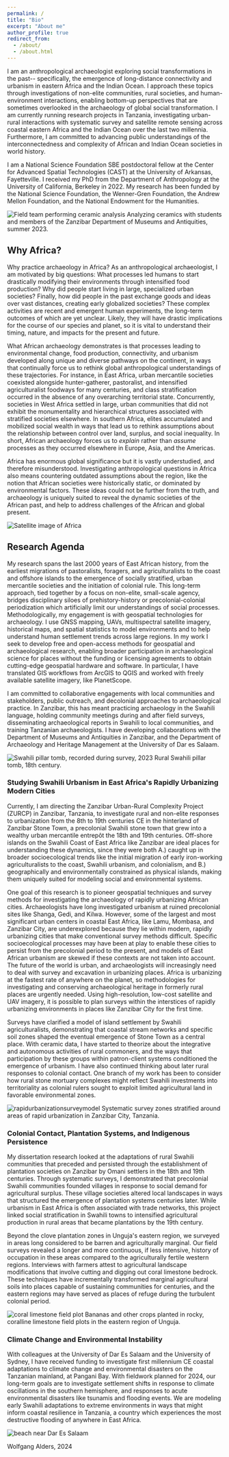 ```yaml
---
permalink: /
title: "Bio"
excerpt: "About me"
author_profile: true
redirect_from: 
  - /about/
  - /about.html
---
```


I am an anthropological archaeologist exploring social transformations in the past-- specifically, the emergence of long-distance connectivity and urbanism in eastern Africa and the Indian Ocean. I approach these topics through investigations of non-elite communities, rural societies, and human-environment interactions, enabling bottom-up perspectives that are sometimes overlooked in the archaeology of global social transformation. I am currently running research projects in Tanzania, investigating urban-rural interactions with systematic survey and satellite remote sensing across coastal eastern Africa and the Indian Ocean over the last two millennia. Furthermore, I am committed to advancing public understandings of the interconnectedness and complexity of African and Indian Ocean societies in world history.

I am a National Science Foundation SBE postdoctoral fellow at the Center for Advanced Spatial Technologies (CAST) at the University of Arkansas, Fayetteville. I received my PhD from the Department of Anthropology at the University of California, Berkeley in 2022. My research has been funded by the National Science Foundation, the Wenner-Gren Foundation, the Andrew Mellon Foundation, and the National Endowment for the Humanities.

![Field team performing ceramic analysis](DSC_7859.JPG)
Analyzing ceramics with students and members of the Zanzibar Department of Museums and Antiquities, summer 2023.

## Why Africa?
Why practice archaeology in Africa? As an anthropological archaeologist, I am motivated by big questions: What processes led humans to start drastically modifying their environments through intensified food production? Why did people start living in large, specialized urban societies? Finally, how did people in the past exchange goods and ideas over vast distances, creating early globalized societies? These complex activities are recent and emergent human experiments, the long-term outcomes of which are yet unclear. Likely, they will have drastic implications for the course of our species and planet, so it is vital to understand their timing, nature, and impacts for the present and future.

What African archaeology demonstrates is that processes leading to environmental change, food production, connectivity, and urbanism developed along unique and diverse pathways on the continent, in ways that continually force us to rethink global anthropological understandings of these trajectories. For instance, in East Africa, urban mercantile societies coexisted alongside hunter-gatherer, pastoralist, and intensified agriculturalist foodways for many centuries, and class stratification occurred in the absence of any overarching territorial state. Concurrently, societies in West Africa settled in large, urban communities that did not exhibit the monumentality and hierarchical structures associated with stratified societies elsewhere. In southern Africa, elites accumulated and mobilized social wealth in ways that lead us to rethink assumptions about the relationship between control over land, surplus, and social inequality. In short, African archaeology forces us to *explain* rather than *assume* processes as they occurred elsewhere in Europe, Asia, and the Americas.

Africa has enormous global significance but it is vastly understudied, and therefore misunderstood. Investigating anthropological questions in Africa also means countering outdated assumptions about the region, like the notion that African societies were historically static, or dominated by environmental factors. These ideas could not be further from the truth, and archaeology is uniquely suited to reveal the dynamic societies of the African past, and help to address challenges of the African and global present.

![Satellite image of Africa](africa.jpg)

## Research Agenda 
My research spans the last 2000 years of East African history, from the earliest migrations of pastoralists, foragers, and agriculturalists to the coast and offshore islands to the emergence of socially stratified, urban mercantile societies and the initiation of colonial rule. This long-term approach, tied together by a focus on non-elite, small-scale agency, bridges disciplinary siloes of prehistory-history or precolonial-colonial periodization which artificially limit our understandings of social processes. Methodologically, my engagement is with geospatial technologies for archaeology. I use GNSS mapping, UAVs, multispectral satellite imagery, historical maps, and spatial statistics to model environments and to help understand human settlement trends across large regions. In my work I seek to develop free and open-access methods for geospatial and archaeological research, enabling broader participation in archaeological science for places without the funding or licensing agreements to obtain cutting-edge geospatial hardware and software. In particular, I have translated GIS workflows from ArcGIS to QGIS and worked with freely available satellite imagery, like PlanetScope.

I am committed to collaborative engagements with local communities and stakeholders, public outreach, and decolonial approaches to archaeological practice. In Zanzibar, this has meant practicing archaeology in the Swahili language, holding community meetings during and after field surveys, disseminating archaeological reports in Swahili to local communities, and training Tanzanian archaeologists. I have developing collaborations with the Department of Museums and Antiquities in Zanzibar, and the Department of Archaeology and Heritage Management at the University of Dar es Salaam.

![Swahili pillar tomb, recorded during survey, 2023](DSC_6585.JPG)
Rural Swahili pillar tomb, 18th century.

### Studying Swahili Urbanism in East Africa's Rapidly Urbanizing Modern Cities
Currently, I am directing the Zanzibar Urban-Rural Complexity Project (ZURCP) in Zanzibar, Tanzania, to investigate rural and non-elite responses to urbanization from the 8th to 19th centuries CE in the hinterland of Zanzibar Stone Town, a precolonial Swahili stone town that grew into a wealthy urban mercantile entrepôt the 18th and 19th centuries. Off-shore islands on the Swahili Coast of East Africa like Zanzibar are ideal places for understanding these dynamics, since they were both A.) caught up in broader socioecological trends like the initial migration of early iron-working agriculturalists to the coast, Swahili urbanism, and colonialism, and B.) geographically and environmentally constrained as physical islands, making them uniquely suited for modeling social and environmental systems.

One goal of this research is to pioneer geospatial techniques and survey methods for investigating the archaeology of rapidly urbanizing African cities. Archaeologists have long investigated urbanism at ruined precolonial sites like Shanga, Gedi, and Kilwa. However, some of the largest and most significant urban centers in coastal East Africa, like Lamu, Mombasa, and Zanzibar City, are underexplored because they lie within modern, rapidly urbanizing cities that make conventional survey methods difficult. Specific socioecological processes may have been at play to enable these cities to persist from the precolonial period to the present, and models of East African urbanism are skewed if these contexts are not taken into account. The future of the world is urban, and archaeologists will increasingly need to deal with survey and excavation in urbanizing places. Africa is urbanizing at the fastest rate of anywhere on the planet, so methodologies for investigating and conserving archaeological heritage in formerly rural places are urgently needed. Using high-resolution, low-cost satellite and UAV imagery, it is possible to plan surveys within the interstices of rapidly urbanizing environments in places like Zanzibar City for the first time.

Surveys have clarified a model of island settlement by Swahili agriculturalists, demonstrating that coastal stream networks and specific soil zones shaped the eventual emergence of Stone Town as a central place. With ceramic data, I have started to theorize about the integrative and autonomous activities of rural commoners, and the ways that participation by these groups within patron-client systems conditioned the emergence of urbanism. I have also continued thinking about later rural responses to colonial contact. One branch of my work has been to consider how rural stone mortuary complexes might reflect Swahili investments into territoriality as colonial rulers sought to exploit limited agricultural land in favorable environmental zones.

![rapidurbanizationsurveymodel](figure6.jpg)
Systematic survey zones stratified around areas of rapid urbanization in Zanzibar City, Tanzania.

### Colonial Contact, Plantation Systems, and Indigenous Persistence
My dissertation research looked at the adaptations of rural Swahili communities that preceded and persisted through the establishment of plantation societies on Zanzibar by Omani settlers in the 18th and 19th centuries. Through systematic surveys, I demonstrated that precolonial Swahili communities founded villages in response to social demand for agricultural surplus. These village societies altered local landscapes in ways that structured the emergence of plantation systems centuries later. While urbanism in East Africa is often associated with trade networks, this project linked social stratification in Swahili towns to intensified agricultural production in rural areas that became plantations by the 19th century.

Beyond the clove plantation zones in Unguja's eastern region, we surveyed in areas long considered to be barren and agriculturally marginal. Our field surveys revealed a longer and more continuous, if less intensive, history of occupation in these areas compared to the agriculturally fertile western regions. Interviews with farmers attest to agricultural landscape modifications that involve cutting and digging out coral limestone bedrock. These techniques have incrementally transformed marginal agricultural soils into places capable of sustaining communities for centuries, and the eastern regions may have served as places of refuge during the turbulent colonial period.

![coral limestone field plot](DSC_0918.JPG)
Bananas and other crops planted in rocky, coralline limestone field plots in the eastern region of Unguja.

### Climate Change and Environmental Instability
With colleagues at the University of Dar Es Salaam and the University of Sydney, I have received funding to investigate first millennium CE coastal adaptations to climate change and environmental disasters on the Tanzanian mainland, at Pangani Bay. With fieldwork planned for 2024, our long-term goals are to investigate settlement shifts in response to climate oscillations in the southern hemisphere, and responses to acute environmental disasters like tsunamis and flooding events. We are modeling early Swahili adaptations to extreme environments in ways that might inform coastal resilience in Tanzania, a country which experiences the most destructive flooding of anywhere in East Africa.

![beach near Dar Es Salaam](dar_port.jpg)


Wolfgang Alders, 2024
